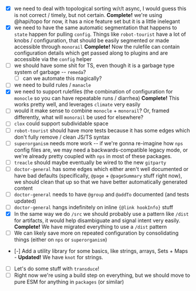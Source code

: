  - [x] we need to deal with topological sorting w/r/t async, I would guess this is not correct / timely, but not certain. **Complete!** we're using @hapi/topo for now, it has a nice feature set but it is a little inelegant
 - [x] we need to have the same automatic segmentation that happens to `state` happen for pulling `config`. Things like `robot-tourist` have a lot of knobs / configuration, that should be easily segmented or made accessible through `monorail` **Complete!** Now the rulefile can contain configuration details which get passed along to plugins and are accessible via the `config` helper
 - [ ] we should have some shit for TS, even though it is a garbage type system of garbage -- `remeda`?
   - [ ] can we automate this magically?
 - [ ] we need to build rules / `manacle`
 - [x] we need to support rulefiles (the combination of configuration for `monocle` so you can have repeatable runs / diarrhea) **Complete!** This works pretty well, and leverages `climate` very easily
 - [ ] would it make sense to combine `monocle` + `monorail`? Or, framed differently, what will `monorail` be used for elsewhere?
 - [ ] `clox` could support subdividable space
 - [ ] `robot-tourist` should have more tests because it has some edges which don't fully remove / clean JS/TS syntax
 - [ ] `superorganism` needs more work -- if we're gonna re-imagine how `nps` config files are, we may need a backwards-compatible legacy mode, or we're already pretty coupled with `nps` in most of these packages.
 - [ ] `treacle` should maybe eventually be wired to the new `gitparty`
 - [ ] `doctor-general` has some edges which either aren't well documented or have bad defaults (specifically, `@page` + `@pageSummary` stuff right now), we should clean that up so that we have better automatically generated content
 - [ ] `doctor-general` needs to have `@group` and `@addTo` documented (and tests updated)
 - [ ] `doctor-general` hangs indefinitely on inline `{@link hookInfo}` stuff
 - [x] In the same way we do `/src` we should probably use a pattern like `/dist` for artifacts, it would help disambiguate and signal intent very easily. **Complete!** We have migrated everything to use a `/dist` pattern
 - [ ] We can likely save more on repeated configuration by consolidating things (either on `nps` or `superorganism`)
 - [-] Add a utility library for some basics, like strings, arrays, Sets + Maps - **Updated!** We have `knot` for strings.
 - [ ] Let's do some stuff with `transduce`!
 - [ ] Right now we're using a build step on everything, but we should move to pure ESM for anything in `packages` (or similar)
